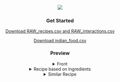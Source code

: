 <center>

![](https://i.ibb.co/hRVhcMY/Logo.png)

### Get Started
[Download RAW_recipes.csv and RAW_interactions.csv](https://www.kaggle.com/datasets/shuyangli94/food-com-recipes-and-user-interactions?select=RAW_recipes.csv)

[Download indian_food.csv](https://www.kaggle.com/code/arya24/cuisine-analysis/data?select=indian_food.csv)

### Preview

<details>
  <summary>Front</summary>
  <img src="https://github.com/iam4tart/Swaad/blob/main/show_image/front.png?raw=true" alt="Front Image" style="max-width: 100%;">
</details>

<details>
  <summary>Recipe based on Ingredients</summary>
  <img src="https://github.com/iam4tart/Swaad/blob/main/show_image/recipe_on_ingredients.png?raw=true" alt="Recipe based on Ingredients Image" style="max-width: 100%;">
</details>

<details>
  <summary>Similar Recipe</summary>
  <img src="https://github.com/iam4tart/Swaad/blob/main/show_image/recipe_on_recipe.png?raw=true" alt="Similar Recipe Image" style="max-width: 100%;">
</details>



</center>

